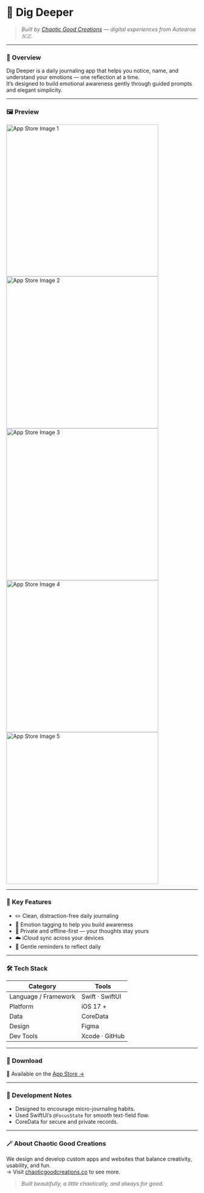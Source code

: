 # 🚀 Dig Deeper

> *Built by [Chaotic Good Creations](https://www.chaoticgoodcreations.co) — digital experiences from Aotearoa 🇳🇿.*

---

### 🧭 Overview
Dig Deeper is a daily journaling app that helps you notice, name, and understand your emotions — one reflection at a time.  
It’s designed to build emotional awareness gently through guided prompts and elegant simplicity.

---

### 🖼️ Preview
<img src="images/01.png" width="400" alt="App Store Image 1">
<img src="images/02.png" width="400" alt="App Store Image 2">
<img src="images/03.png" width="400" alt="App Store Image 3">
<img src="images/04.png" width="400" alt="App Store Image 4">
<img src="images/05.png" width="400" alt="App Store Image 5">

---

### 🧩 Key Features
- ✏️ Clean, distraction-free daily journaling  
- 💬 Emotion tagging to help you build awareness  
- 🔐 Private and offline-first — your thoughts stay yours  
- ☁️ iCloud sync across your devices  
- 🎯 Gentle reminders to reflect daily  

---

### 🛠️ Tech Stack
| Category | Tools |
|-----------|--------|
| Language / Framework | Swift · SwiftUI |
| Platform | iOS 17 + |
| Data | CoreData |
| Design | Figma |
| Dev Tools | Xcode · GitHub |

---

### 📲 Download
🛒 Available on the [App Store →](https://apps.apple.com/app/dig-deeper/id6472387394)

---

### 🧠 Development Notes
- Designed to encourage micro-journaling habits.  
- Used SwiftUI’s `@FocusState` for smooth text-field flow.  
- CoreData for secure and private records.

---

### 🪄 About Chaotic Good Creations
We design and develop custom apps and websites that balance creativity, usability, and fun.  
→ Visit [chaoticgoodcreations.co](https://www.chaoticgoodcreations.co) to see more.

> *Built beautifully, a little chaotically, and always for good.*
